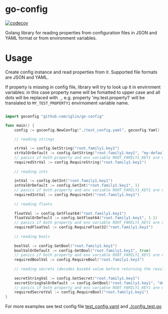 # go-config

[![codecov](https://codecov.io/gh/iglin/go-config/branch/main/graph/badge.svg?token=VI8IH1PPKS)](https://codecov.io/gh/iglin/go-config)

Golang library for reading properties from configuration files in JSON and YAML format or from environment variables. 

# Usage
Create config instance and read properties from it. Supported file formats are JSON and YAML. 

If property is missing in config file, library will try to look up it in envirnment variables: in this case property name will be fomatted to upper case and all dots will be replaced with `_`, e.g. property 'my.test.property1' will be translated to `MY_TEST_PROPERTY1` envirnoment variable name. 

```go

import goconfig "github.com/iglin/go-config"

func main() {
	config := goconfig.NewConfig("./test_config.yaml", goconfig.Yaml)

	// reading strings
	
	strVal := config.GetString("root.family1.key1")
	strValOrDefault := config.GetString("root.family1.key1", "my-default-val")
	// panics if both property and env variable ROOT_FAMILY1_KEY1 are missing
	requiredStrVal := config.RequireString("root.family1.key1")
	
	// reading ints
	
	intVal := config.GetInt("root.family1.key1")
	intValOrDefault := config.GetInt("root.family1.key1", 1)
	// panics if both property and env variable ROOT_FAMILY1_KEY1 are missing
	requiredIntVal := config.RequireInt("root.family1.key1")
	
	// reading floats
	
	floatVal := config.GetFloat64("root.family1.key1")
	floatValOrDefault := config.GetFloat64("root.family1.key1", 1.1)
	// panics if both property and env variable ROOT_FAMILY1_KEY1 are missing
	requiredFloatVal := config.RequireFloat32("root.family1.key1")
	
	// reading bools
	
	boolVal := config.GetBool("root.family1.key1")
	boolValOrDefault := config.GetBool("root.family1.key1", true)
	// panics if both property and env variable ROOT_FAMILY1_KEY1 are missing
	requiredBoolVal := config.RequireBool("root.family1.key1")
	
	// reading secrets (decodes base64 value before returning the result)
	
	secretStringVal := config.GetSecret("root.family1.key1")
	secretStringValOrDefault := config.GetBool("root.family1.key1", "default-val")
	// panics if both property and env variable ROOT_FAMILY1_KEY1 are missing
	requiredSecretVal := config.RequireBool("root.family1.key1")
}
```

For more examples see test config file [test_config.yaml](./test_config.yaml) and [./config_test.go](./config_test.go)
